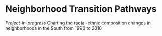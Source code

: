 # Neighborhood Transition Pathways

*Project-in-progress* Charting the racial-ethnic composition changes in neighborhoods in the South from 1990 to 2010
